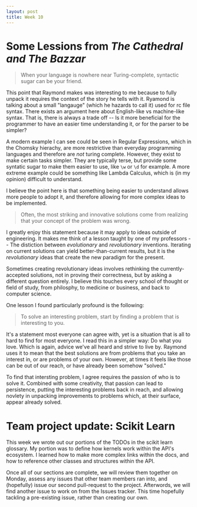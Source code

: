 ```yaml
---
layout: post
title: Week 10
---
```


# Some Lessions from *The Cathedral and The Bazzar*

> When your language is nowhere near Turing-complete, syntactic sugar can be your friend.

This point that Raymond makes was interesting to me because to fully unpack it requires the context of the story
he tells with it. Ryamond is talking about a small "langauge" (which he hazards to call it) used for rc file syntax.
There exists an argument here about English-like vs machine-like syntax. That is, there is always a trade off -- Is
it more beneficial for the programmer to have an easier time understanding it, or for the parser to be simpler?

A modern example I can see could be seen in Regular Expressions, which in the Chomsky hierachy, are more restrictive
than everyday programming languages and therefore are *not* turing complete. However, they exist to make certain tasks
simpler. They are typically terse, but provide some syntatic sugar to make them easier to use, like `\w` or `\d` for
example. A more extreme example could be something like Lambda Calculus, which is (in my opinion) difficult to understand.

I believe the point here is that something being easier to understand allows more people to adopt it, and therefore allowing
for more complex ideas to be implemented.

> Often, the most striking and innovative solutions come from realizing that your concept of the problem was wrong.

I greatly enjoy this statement because it may apply to ideas outside of engineering. It makes me think of a lesson
taught by one of my professors -- The distiction between *evolutionary* and *revolutionary* inventions. Iterating
on current solutions can yield better-than-current results, but it is the *revolutionary* ideas that create the new
paradigm for the present.

Sometimes creating revolutionary ideas involves rethinking the currently-accepted solutions, not in proving their
correctness, but by asking a different question entirely. I believe this touches every school of thought or field
of study, from philosphy, to medicine or business, and back to computer science.


One lesson I found particularly profound is the following:

> To solve an interesting problem, start by finding a problem that is interesting to you.

It's a statement most everyone can agree with, yet is a situation that is all to hard to find for most everyone.
I read this in a simpler way: Do what you love. Which is again, advice we've all heard and strive to live by.
Raymond uses it to mean that the best solutions are from problems that you take an interest in, or are problems
of your own. However, at times it feels like those can be out of our reach, or have already been somehow "solved."

To find that intersting problem, I agree requires the passion of who is to solve it. Combined with some creativity,
that passion can lead to persistence, putting the interesting problems back in reach, and allowing novlety in unpacking
improvements to problems which, at their surface, appear already solved.

# Team project update: Scikit Learn

This week we wrote out our portions of the TODOs in the scikit learn glossary. My portion was to define how kernels work
within the API's ecosystem. I learned how to make more complex links within the docs, and how to reference other classes
and structures within the API.

Once all of our sections are complete, we will review them together on Monday, assess any issues that other team members
ran into, and (hopefully) issue our second pull-request to the project. Afterwords, we will find another issue to work on
from the Issues tracker. This time hopefully tackling a pre-existing issue, rather than creating our own.
